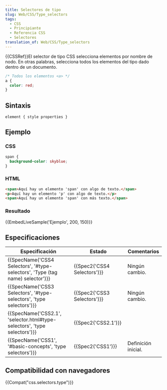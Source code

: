 ```yaml
---
title: Selectores de tipo
slug: Web/CSS/Type_selectors
tags:
  - CSS
  - Principiante
  - Referencia CSS
  - Selectores
translation_of: Web/CSS/Type_selectors
---
```

{{CSSRef}}El selector de tipo CSS selecciona elementos por nombre de nodo. En otras palabras, selecciona todos los elementos del tipo dado dentro de un documento.

```css
/* Todos los elementos <a> */
a {
  color: red;
}
```

## Sintaxis

```
element { style properties }
```

## Ejemplo

### CSS

```css
span {
  background-color: skyblue;
}
```

### HTML

```html
<span>Aquí hay un elemento 'span' con algo de texto.</span>
<p>Aquí hay un elemento 'p' con algo de texto.</p>
<span>Aquí hay un elemento 'span' con más texto.</span>
```

### Resultado

{{EmbedLiveSample('Ejemplo', 200, 150)}}

## Especificaciones

| Especificación                                                                                           | Estado                               | Comentarios         |
| -------------------------------------------------------------------------------------------------------- | ------------------------------------ | ------------------- |
| {{SpecName('CSS4 Selectors', '#type-selectors', 'Type (tag name) selector')}} | {{Spec2('CSS4 Selectors')}} | Ningún cambio.      |
| {{SpecName('CSS3 Selectors', '#type-selectors', 'type selectors')}}                 | {{Spec2('CSS3 Selectors')}} | Ningún cambio.      |
| {{SpecName('CSS2.1', 'selector.html#type-selectors', 'type selectors')}}         | {{Spec2('CSS2.1')}}             |                     |
| {{SpecName('CSS1', '#basic-concepts', 'type selectors')}}                             | {{Spec2('CSS1')}}             | Definición inicial. |

## Compatibilidad con navegadores

{{Compat("css.selectors.type")}}
